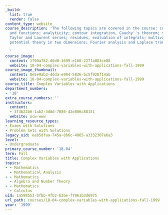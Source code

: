 ```yaml
---
_build:
  list: true
  render: false
content_type: website
course_description: 'The following topics are covered in the course: complex algebra
  and functions; analyticity; contour integration, Cauchy''s theorem; singularities,
  Taylor and Laurent series; residues, evaluation of integrals; multivalued functions,
  potential theory in two dimensions; Fourier analysis and Laplace transforms.

  '
course_image:
  content: 1790a782-d0d0-1699-e160-227fa083ce88
  website: 18-04-complex-variables-with-applications-fall-1999
course_image_thumbnail:
  content: 8e5e9ab3-4dda-e984-5836-bc5f928f14ab
  website: 18-04-complex-variables-with-applications-fall-1999
course_title: Complex Variables with Applications
department_numbers:
- '18'
extra_course_numbers: ''
instructors:
  content:
  - 3f3b22b6-1ab2-3d8d-7086-42e806c88151
  website: ocw-www
learning_resource_types:
- Exams with Solutions
- Problem Sets with Solutions
legacy_uid: eab5dfaa-745a-8b6c-4865-a3332307e6a3
level:
- Undergraduate
primary_course_number: '18.04'
term: Fall
title: Complex Variables with Applications
topics:
- - Mathematics
  - Mathematical Analysis
- - Mathematics
  - Algebra and Number Theory
- - Mathematics
  - Calculus
uid: 1a598553-bfbb-4fb2-b2be-f7961b3d6975
url_path: courses/18-04-complex-variables-with-applications-fall-1999
year: '1999'
---
```

